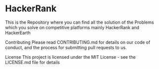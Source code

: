 # HackerRank
This is the Repository where you can find all the solution of the Problems which you solve on competitive platforms mainly HackerRank and HackerEarth

Contributing
Please read CONTRIBUTING.md for details on our code of conduct, and the process for submitting pull requests to us.

License
This project is licensed under the MIT License - see the LICENSE.md file for details

